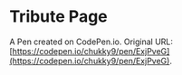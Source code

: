 # Tribute Page

A Pen created on CodePen.io. Original URL: [https://codepen.io/chukky9/pen/ExjPveG](https://codepen.io/chukky9/pen/ExjPveG).


